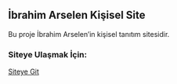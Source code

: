 ## İbrahim Arselen Kişisel Site
Bu proje İbrahim Arselen’in kişisel tanıtım sitesidir.

### Siteye Ulaşmak İçin:
[Siteye Git](https://github.com/IbrahimArselen/kisisel_tanitim_sitesi)
